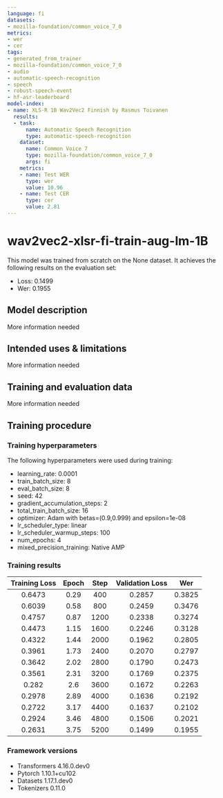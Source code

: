 ```yaml
---
language: fi
datasets:
- mozilla-foundation/common_voice_7_0
metrics:
- wer
- cer
tags:
- generated_from_trainer
- mozilla-foundation/common_voice_7_0
- audio
- automatic-speech-recognition
- speech
- robust-speech-event
- hf-asr-leaderboard
model-index:
- name: XLS-R 1B Wav2Vec2 Finnish by Rasmus Toivanen
  results:
  - task:
      name: Automatic Speech Recognition
      type: automatic-speech-recognition
    dataset:
      name: Common Voice 7
      type: mozilla-foundation/common_voice_7_0
      args: fi
    metrics:
    - name: Test WER
      type: wer
      value: 10.96
    - name: Test CER
      type: cer
      value: 2.81
---
```

<!-- This model card has been generated automatically according to the information the Trainer had access to. You
should probably proofread and complete it, then remove this comment. -->

# wav2vec2-xlsr-fi-train-aug-lm-1B

This model was trained from scratch on the None dataset.
It achieves the following results on the evaluation set:
- Loss: 0.1499
- Wer: 0.1955

## Model description

More information needed

## Intended uses & limitations

More information needed

## Training and evaluation data

More information needed

## Training procedure

### Training hyperparameters

The following hyperparameters were used during training:
- learning_rate: 0.0001
- train_batch_size: 8
- eval_batch_size: 8
- seed: 42
- gradient_accumulation_steps: 2
- total_train_batch_size: 16
- optimizer: Adam with betas=(0.9,0.999) and epsilon=1e-08
- lr_scheduler_type: linear
- lr_scheduler_warmup_steps: 100
- num_epochs: 4
- mixed_precision_training: Native AMP

### Training results

| Training Loss | Epoch | Step | Validation Loss | Wer    |
|:-------------:|:-----:|:----:|:---------------:|:------:|
| 0.6473        | 0.29  | 400  | 0.2857          | 0.3825 |
| 0.6039        | 0.58  | 800  | 0.2459          | 0.3476 |
| 0.4757        | 0.87  | 1200 | 0.2338          | 0.3274 |
| 0.4473        | 1.15  | 1600 | 0.2246          | 0.3128 |
| 0.4322        | 1.44  | 2000 | 0.1962          | 0.2805 |
| 0.3961        | 1.73  | 2400 | 0.2070          | 0.2797 |
| 0.3642        | 2.02  | 2800 | 0.1790          | 0.2473 |
| 0.3561        | 2.31  | 3200 | 0.1769          | 0.2375 |
| 0.282         | 2.6   | 3600 | 0.1672          | 0.2263 |
| 0.2978        | 2.89  | 4000 | 0.1636          | 0.2192 |
| 0.2722        | 3.17  | 4400 | 0.1637          | 0.2102 |
| 0.2924        | 3.46  | 4800 | 0.1506          | 0.2021 |
| 0.2631        | 3.75  | 5200 | 0.1499          | 0.1955 |


### Framework versions

- Transformers 4.16.0.dev0
- Pytorch 1.10.1+cu102
- Datasets 1.17.1.dev0
- Tokenizers 0.11.0
